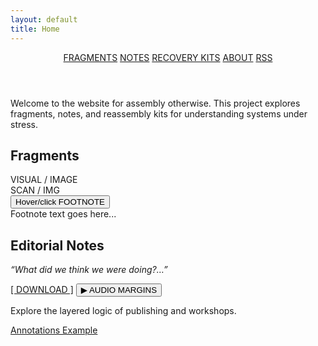 ```yaml
---
layout: default
title: Home
---
```


<header class="site-header">
  <nav class="main-nav">
    <a href="#">FRAGMENTS</a>
    <a href="#">NOTES</a>
    <a href="#">RECOVERY KITS</a>
    <a href="#">ABOUT</a>
    <a href="#" class="rss">RSS</a>
  </nav>
</header>

<div class="page-wrapper">

Welcome to the website for assembly otherwise. 
This project explores fragments, notes, and reassembly kits for understanding systems under stress.

<main class="layout">
  <section class="module fragments">
    <h2>Fragments</h2>
    <div class="image-set">
      <div class="image-box">VISUAL / IMAGE</div>
      <div class="image-box">SCAN / IMG</div>
    </div>
    <button onclick="showFootnote()">Hover/click FOOTNOTE</button>
    <div id="footnote" class="footnote hidden">Footnote text goes here...</div>
  </section>

  <section class="module editorial">
    <h2>Editorial Notes</h2>
    <p><em>“What did we think we were doing?…”</em></p>
    <a href="/assets/editorial-notes.pdf" class="button">[ DOWNLOAD ]</a>
    <button onclick="playAudio()">▶ AUDIO MARGINS</button>
    <audio id="audioMargins" src="/assets/audio/audio-margins.mp3"></audio>
  </section>

  <!-- Add other sections as needed -->
</main>

Explore the layered logic of publishing and workshops.

[Annotations Example](annotations.md)

</div>




